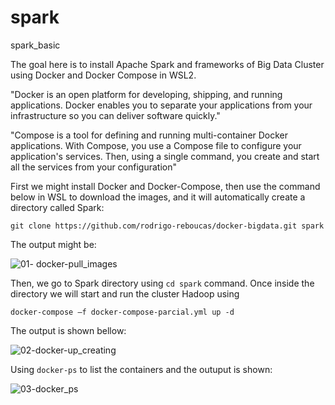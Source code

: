 # spark
spark_basic

The goal here is to install Apache Spark and frameworks of Big Data Cluster using Docker and Docker Compose in WSL2.

"Docker is an open platform for developing, shipping, and running applications. Docker enables you to separate your applications from your infrastructure so you can deliver software quickly."

"Compose is a tool for defining and running multi-container Docker applications. With Compose, you use a Compose file to configure your application's services. Then, using a single command, you create and start all the services from your configuration"

First we might install Docker and Docker-Compose, then use the command below in WSL to download the images, and it will automatically create a directory called Spark:

```git clone https://github.com/rodrigo-reboucas/docker-bigdata.git spark```

The output might be:

![01- docker-pull_images](https://user-images.githubusercontent.com/62483710/123144718-5f76b300-d432-11eb-8d57-021241b4a1ab.PNG)

Then, we go to Spark directory using ```cd spark``` command. Once inside the directory we will start and run the cluster Hadoop using

```docker-compose –f docker-compose-parcial.yml up -d```

The output is shown bellow:

![02-docker-up_creating](https://user-images.githubusercontent.com/62483710/123144817-7cab8180-d432-11eb-977f-913c47294b2c.PNG)

Using ```docker-ps``` to list the containers and the outuput is shown:

![03-docker_ps](https://user-images.githubusercontent.com/62483710/123144951-a8c70280-d432-11eb-968d-6cfc543e2e8f.PNG)

